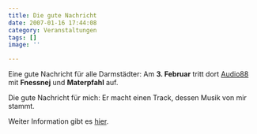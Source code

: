 ```yaml
---
title: Die gute Nachricht
date: 2007-01-16 17:44:08
category: Veranstaltungen
tags: []
image: ''

---
```


Eine gute Nachricht für alle Darmstädter: Am **3. Februar** tritt dort [Audio88](http://www.audio88.de) mit **Fnessnej** und **Materpfahl** auf.  

  

Die gute Nachricht für mich: Er macht einen Track, dessen Musik von mir stammt.  

  

Weiter Information gibt es [hier](http://www.myspace.com/audioachtacht ).
